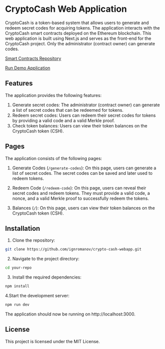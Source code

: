 # CryptoCash Web Application

CryptoCash is a token-based system that allows users to generate and redeem secret codes for acquiring tokens. The application interacts with the CryptoCash smart contracts deployed on the Ethereum blockchain. This web application is built using Next.js and serves as the front-end for the CryptoCash project. Only the administrator (contract owner) can generate codes.

[Smart Contracts Repository](https://github.com/ignromanov/crypto-cash-contracts)

[Run Demo Application](https://crypto-cash-webapp.vercel.app/)

## Features

The application provides the following features:

1. Generate secret codes: The administrator (contract owner) can generate a list of secret codes that can be redeemed for tokens.
2. Redeem secret codes: Users can redeem their secret codes for tokens by providing a valid code and a valid Merkle proof.
3. Check token balances: Users can view their token balances on the CryptoCash token (CSH).

## Pages

The application consists of the following pages:

1. Generate Codes (`/generate-codes`): On this page, users can generate a list of secret codes. The secret codes can be saved and later used to redeem tokens.

2. Redeem Code (`/redeem-code`): On this page, users can reveal their secret codes and redeem tokens. They must provide a valid code, a nonce, and a valid Merkle proof to successfully redeem the tokens.

3. Balances (`/`): On this page, users can view their token balances on the CryptoCash token (CSH).

## Installation

1. Clone the repository:

```bash
git clone https://github.com/ignromanov/crypto-cash-webapp.git
```

2. Navigate to the project directory:

```bash
cd your-repo
```

3. Install the required dependencies:

```bash
npm install
```

4.Start the development server:

```bash
npm run dev
```

The application should now be running on http://localhost:3000.

## License

This project is licensed under the MIT License.
